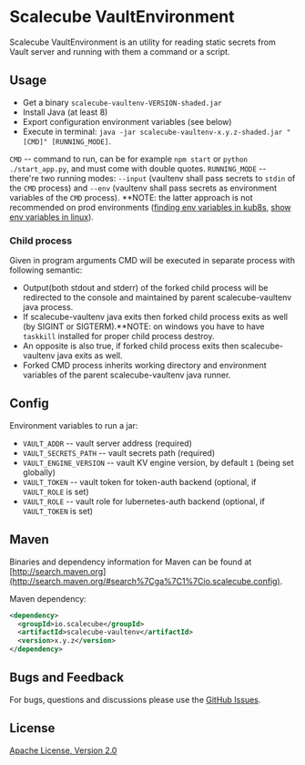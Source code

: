 # Scalecube VaultEnvironment

Scalecube VaultEnvironment is an utility for reading static secrets from Vault server 
and running with them a command or a script. 

## Usage

- Get a binary `scalecube-vaultenv-VERSION-shaded.jar`
- Install Java (at least 8)
- Export configuration environment variables (see below) 
- Execute in terminal: `java -jar scalecube-vaultenv-x.y.z-shaded.jar "[CMD]" [RUNNING_MODE]`.

`CMD` -- command to run, can be for example `npm start` or `python ./start_app.py`, 
and must come with double quotes. 
`RUNNING_MODE` -- there're two running modes: `--input` (vaultenv shall pass secrets to `stdin` of the `CMD` process) and `--env` (vaultenv shall pass secrets as environment variables of the `CMD` process). **NOTE: the latter approach is not recommended on prod environments ([finding env variables in kub8s](https://blog.nillsf.com/index.php/2020/02/24/dont-use-environment-variables-in-kubernetes-to-consume-secrets/), [show env variables in linux](https://ma.ttias.be/show-the-environment-variables-of-a-running-process-in-linux/)).

### Child process

Given in program arguments CMD will be executed in separate process with following semantic: 
- Output(both stdout and stderr) of the forked child process will be redirected to the console 
and maintained by parent scalecube-vaultenv java process.
- If scalecube-vaultenv java exits then forked child process exits as well (by SIGINT or SIGTERM).**NOTE: on windows you have to have `taskkill` installed for proper child process destroy. 
- An opposite is also true, if forked child process exits then scalecube-vaultenv java exits as well.
- Forked CMD process inherits working directory and environment variables of the parent scalecube-vaultenv java runner.

## Config

Environment variables to run a jar: 

- `VAULT_ADDR` -- vault server address (required)
- `VAULT_SECRETS_PATH` -- vault secrets path (required)
- `VAULT_ENGINE_VERSION` -- vault KV engine version, by default `1` (being set globally)
- `VAULT_TOKEN` -- vault token for token-auth backend (optional, if `VAULT_ROLE` is set)
- `VAULT_ROLE` -- vault role for lubernetes-auth backend (optional, if `VAULT_TOKEN` is set)

## Maven 

Binaries and dependency information for Maven can be found at 
[http://search.maven.org](http://search.maven.org/#search%7Cga%7C1%7Cio.scalecube.config).

Maven dependency: 

``` xml
<dependency>
  <groupId>io.scalecube</groupId>
  <artifactId>scalecube-vaultenv</artifactId>
  <version>x.y.z</version>
</dependency>
```

## Bugs and Feedback

For bugs, questions and discussions please use the [GitHub Issues](https://github.com/scalecube/scalecube-vaultenv/issues).

## License

[Apache License, Version 2.0](https://github.com/scalecube/scalecube-vaultenv/blob/master/LICENSE.txt)
